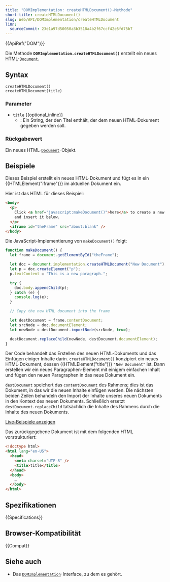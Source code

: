 ```yaml
---
title: "DOMImplementation: createHTMLDocument()-Methode"
short-title: createHTMLDocument()
slug: Web/API/DOMImplementation/createHTMLDocument
l10n:
  sourceCommit: 23e1a97d50050a3b3518a4b2f67ccf42e5fd75b7
---
```


{{ApiRef("DOM")}}

Die Methode **`DOMImplementation.createHTMLDocument()`** erstellt ein neues HTML-[`Document`](/de/docs/Web/API/Document).

## Syntax

```js-nolint
createHTMLDocument()
createHTMLDocument(title)
```

### Parameter

- `title` {{optional_inline}}
  - : Ein String, der den Titel enthält, der dem neuen HTML-Dokument gegeben werden soll.

### Rückgabewert

Ein neues HTML-[`Document`](/de/docs/Web/API/Document)-Objekt.

## Beispiele

Dieses Beispiel erstellt ein neues HTML-Dokument und fügt es in ein {{HTMLElement("iframe")}} im aktuellen Dokument ein.

Hier ist das HTML für dieses Beispiel:

```html
<body>
  <p>
    Click <a href="javascript:makeDocument()">here</a> to create a new document
    and insert it below.
  </p>
  <iframe id="theFrame" src="about:blank" />
</body>
```

Die JavaScript-Implementierung von `makeDocument()` folgt:

```js
function makeDocument() {
  let frame = document.getElementById("theFrame");

  let doc = document.implementation.createHTMLDocument("New Document");
  let p = doc.createElement("p");
  p.textContent = "This is a new paragraph.";

  try {
    doc.body.appendChild(p);
  } catch (e) {
    console.log(e);
  }

  // Copy the new HTML document into the frame

  let destDocument = frame.contentDocument;
  let srcNode = doc.documentElement;
  let newNode = destDocument.importNode(srcNode, true);

  destDocument.replaceChild(newNode, destDocument.documentElement);
}
```

Der Code behandelt das Erstellen des neuen HTML-Dokuments und das Einfügen einiger Inhalte darin. `createHTMLDocument()` konzipiert ein neues HTML-Dokument, dessen {{HTMLElement("title")}} `"New Document"` ist. Dann erstellen wir ein neues Paragraphen-Element mit einigem einfachen Inhalt und fügen den neuen Paragraphen in das neue Dokument ein.

`destDocument` speichert das `contentDocument` des Rahmens; dies ist das Dokument, in das wir die neuen Inhalte einfügen werden. Die nächsten beiden Zeilen behandeln den Import der Inhalte unseres neuen Dokuments in den Kontext des neuen Dokuments. Schließlich ersetzt `destDocument.replaceChild` tatsächlich die Inhalte des Rahmens durch die Inhalte des neuen Dokuments.

[Live-Beispiele anzeigen](https://mdn.dev/archives/media/samples/domref/createHTMLDocument.html)

Das zurückgegebene Dokument ist mit dem folgenden HTML vorstrukturiert:

```html
<!doctype html>
<html lang="en-US">
  <head>
    <meta charset="UTF-8" />
    <title>title</title>
  </head>
  <body>
    …
  </body>
</html>
```

## Spezifikationen

{{Specifications}}

## Browser-Kompatibilität

{{Compat}}

## Siehe auch

- Das [`DOMImplementation`](/de/docs/Web/API/DOMImplementation)-Interface, zu dem es gehört.
